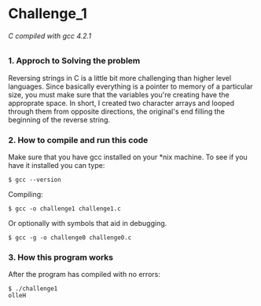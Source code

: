 # Challenge_1
###### C compiled with gcc 4.2.1

### 1. Approch to Solving the problem

Reversing strings in C is a little bit more challenging than
higher level languages.  Since basically everything is a pointer
to memory of a particular size, you must make sure that the variables
you're creating have the approprate space.  In short, I created two
character arrays and looped through them from opposite directions,
the original's end filling the beginning of the reverse string.

### 2. How to compile and run this code

Make sure that you have gcc installed on your *nix machine.  To see if you have
it installed you can type:

```
$ gcc --version
```

Compiling:
```
$ gcc -o challenge1 challenge1.c
```
Or optionally with symbols that aid in debugging.
```
$ gcc -g -o challenge0 challenge0.c
```

### 3. How this program works

After the program has compiled with no errors:
```
$ ./challenge1
olleH

```
